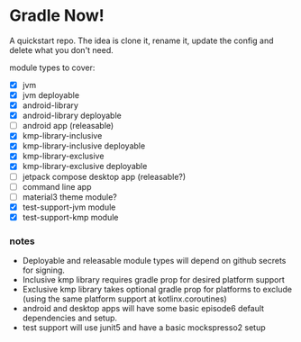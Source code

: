 # Gradle Now!

A quickstart repo. The idea is clone it, rename it, update the config and delete what you don't need.

module types to cover:

- [x] jvm
- [x] jvm deployable
- [x] android-library
- [x] android-library deployable
- [ ] android app (releasable)
- [x] kmp-library-inclusive
- [x] kmp-library-inclusive deployable
- [x] kmp-library-exclusive
- [x] kmp-library-exclusive deployable
- [ ] jetpack compose desktop app (releasable?)
- [ ] command line app
- [ ] material3 theme module?
- [x] test-support-jvm module
- [x] test-support-kmp module

### notes
- Deployable and releasable module types will depend on github secrets for signing.
- Inclusive kmp library requires gradle prop for desired platform support
- Exclusive kmp library takes optional gradle prop for platforms to exclude (using the same platform support at kotlinx.coroutines)
- android and desktop apps will have some basic episode6 default dependencies and setup.
- test support will use junit5 and have a basic mockspresso2 setup
